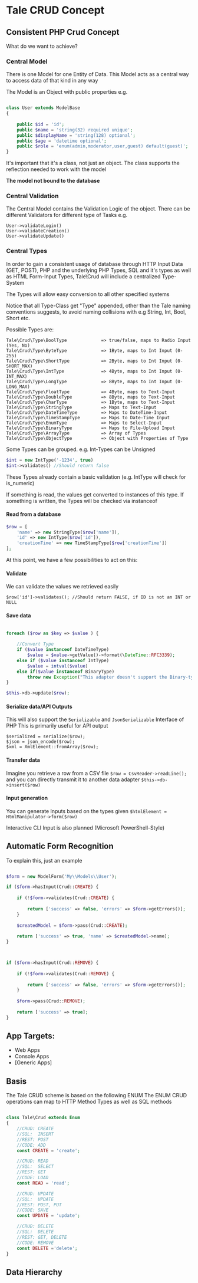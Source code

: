 
# Tale CRUD Concept

## Consistent PHP Crud Concept

What do we want to achieve?

### Central Model

There is one Model for one Entity of Data.
This Model acts as a central way to access data of that kind in any way

The Model is an Object with public properties
e.g.

```php

class User extends ModelBase
{
    
    public $id = 'id';
    public $name = 'string(32) required unique';
    public $displayName = 'string(128) optional';
    public $age = 'datetime optional';
    public $role = 'enum(admin,moderator,user,guest) default(guest)';
}

```

It's important that it's a class, not just an object.
The class supports the reflection needed to work with the model

**The model not bound to the database**

### Central Validation

The Central Model contains the Validation Logic of the object.
There can be different Validators for different type of Tasks
e.g.

```
User->validateLogin()
User->validateCreation()
User->validateUpdate()
```

### Central Types

In order to gain a consistent usage of database through HTTP Input Data (GET, POST),
PHP and the underlying PHP Types, SQL and it's types as well as HTML Form-Input Types,
Tale\Crud will include a centralized Type-System

The Types will allow easy conversion to all other specified systems

Notice that all Type-Class get "Type" appended, other than the Tale naming conventions suggests,
to avoid naming collisions with e.g String, Int, Bool, Short etc.

Possible Types are:

```
Tale\Crud\Type\BoolType				=> true/false, maps to Radio Input (Yes, No)
Tale\Crud\Type\ByteType				=> 1Byte, maps to Int Input (0-255)
Tale\Crud\Type\ShortType			=> 2Byte, maps to Int Input (0-SHORT_MAX)
Tale\Crud\Type\IntType 				=> 4Byte, maps to Int Input (0-INT_MAX)
Tale\Crud\Type\LongType				=> 8Byte, maps to Int Input (0-LONG_MAX)
Tale\Crud\Type\FloatType			=> 4Byte, maps to Text-Input
Tale\Crud\Type\DoubleType			=> 8Byte, maps to Text-Input
Tale\Crud\Type\CharType				=> 1Byte, maps to Text-Input
Tale\Crud\Type\StringType			=> Maps to Text-Input
Tale\Crud\Type\DateTimeType			=> Maps to DateTime-Input
Tale\Crud\Type\TimeStampType		=> Maps to Date-Time Input
Tale\Crud\Type\EnumType				=> Maps to Select-Input
Tale\Crud\Type\BinaryType			=> Maps to File-Upload Input
Tale\Crud\Type\ArrayType			=> Array of Types
Tale\Crud\Type\ObjectType			=> Object with Properties of Type
```

Some Types can be grouped.
e.g. Int-Types can be Unsigned

```php
$int = new IntType('-1234', true)
$int->validates() //Should return false
```

These Types already contain a basic validation (e.g. IntType will check for is_numeric)

If something is read, the values get converted to instances of this type.
If something is written, the Types will be checked via instanceof


#### Read from a database

```php
$row = [
    'name' => new StringType($row['name']),
    'id' => new IntType($row['id']),
    'creationTime' => new TimeStampType($row['creationTime'])
];
```


At this point, we have a few possibilities to act on this:

#### Validate

We can validate the values we retrieved easily

```
$row['id']->validates(); //Should return FALSE, if ID is not an INT or NULL
```

#### Save data

```php

foreach ($row as $key => $value ) {
	
	//Convert Type
	if ($value instanceof DateTimeType)
		$value = $value->getValue()->format(\DateTime::RFC3339);
	else if ($value instanceof IntType)
		$value = intval($value)
	else if($value instanceof BinaryType)
		throw new Exception("This adapter doesn't support the Binary-type");
}

$this->db->update($row);

```


#### Serialize data/API Outputs

This will also support the `Serializable` and `JsonSerializable` Interface of PHP
This is primarily useful for API output
```
$serialized = serialize($row);
$json = json_encode($row);
$xml = XmlElement::fromArray($row);
```


#### Transfer data

Imagine you retrieve a row from a CSV file
`$row = CsvReader->readLine();`
and you can directly transmit it to another data adapter
`$this->db->insert($row)`


#### Input generation

You can generate Inputs based on the types given
`$htmlElement = HtmlManipulator->form($row)`

Interactive CLI Input is also planned (Microsoft PowerShell-Style)



## Automatic Form Recognition

To explain this, just an example

```php

$form = new ModelForm('My\\Models\\User');

if ($form->hasInput(Crud::CREATE) {
    
    if (!$form->validates(Crud::CREATE) {
        
        return ['success' => false, 'errors' => $form->getErrors()];
    }
    
    $createdModel = $form->pass(Crud::CREATE);
    
    return ['success' => true, 'name' => $createdModel->name];
}



if ($form->hasInput(Crud::REMOVE) {
    
    if (!$form->validates(Crud::REMOVE) {
        
        return ['success' => false, 'errors' => $form->getErrors()];
    }
    
    $form->pass(Crud::REMOVE);
    
    return ['success' => true];
}
```



## App Targets:
- Web Apps
- Console Apps
- [Generic Apps]



## Basis

The Tale CRUD scheme is based on the following ENUM
The ENUM CRUD operations can map to HTTP Method Types as well as SQL methods

```php

class Tale\Crud extends Enum
{
    //CRUD: CREATE
    //SQL:  INSERT
    //REST: POST
    //CODE: ADD
    const CREATE = 'create';

    //CRUD: READ
    //SQL:  SELECT
    //REST: GET
    //CODE: LOAD
    const READ = 'read';

    //CRUD: UPDATE
    //SQL:  UPDATE
    //REST: POST, PUT
    //CODE: SAVE
    const UPDATE = 'update';

    //CRUD: DELETE
    //SQL:  DELETE
    //REST: GET, DELETE
    //CODE: REMOVE
    const DELETE ='delete';
}
```


## Data Hierarchy